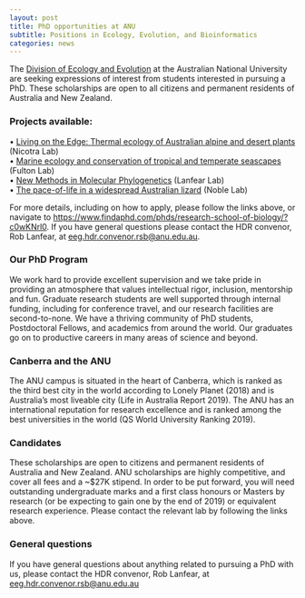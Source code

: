```yaml
---
layout: post
title: PhD opportunities at ANU
subtitle: Positions in Ecology, Evolution, and Bioinformatics
categories: news
---
```


The [Division of Ecology and Evolution](http://biology.anu.edu.au/research/divisions/ecology-and-evolution) at the Australian National University are seeking expressions of interest from students interested in pursuing a PhD. These scholarships are open to all citizens and permanent residents of Australia and New Zealand.

### Projects available:
•	[Living on the Edge: Thermal ecology of Australian alpine and desert plants](https://www.findaphd.com/phds/project/living-on-the-edge-thermal-ecology-of-australian-alpine-and-desert-plants/?p111564) (Nicotra Lab)   
•	[Marine ecology and conservation of tropical and temperate seascapes](https://www.findaphd.com/phds/project/marine-ecology-and-conservation-of-tropical-and-temperate-seascapes/?p111539) (Fulton Lab)   
•	[New Methods in Molecular Phylogenetics](https://www.findaphd.com/phds/project/new-methods-in-molecular-phylogenetics/?p111348)  (Lanfear Lab)   
•	[The pace-of-life in a widespread Australian lizard](https://www.findaphd.com/phds/project/interaction-between-maternal-effects-and-thermal-developmental-plasticity-in-shaping-the-pace-of-life-in-a-widespread-australian-lizard/?p111537) (Noble Lab)   

For more details, including on how to apply, please follow the links above, or navigate to https://www.findaphd.com/phds/research-school-of-biology/?c0wKNrl0. If you have general questions please contact the HDR convenor, Rob Lanfear, at eeg.hdr.convenor.rsb@anu.edu.au.    
    
### Our PhD Program
We work hard to provide excellent supervision and we take pride in providing an atmosphere that values intellectual rigor, inclusion, mentorship and fun.  Graduate research students are well supported through internal funding, including for conference travel, and our research facilities are second-to-none. We have a thriving community of PhD students, Postdoctoral Fellows, and academics from around the world. Our graduates go on to productive careers in many areas of science and beyond. 
    
### Canberra and the ANU
The ANU campus is situated in the heart of Canberra, which is ranked as the third best city in the world according to Lonely Planet (2018) and is Australia’s most liveable city (Life in Australia Report 2019). The ANU has an international reputation for research excellence and is ranked among the best universities in the world (QS World University Ranking 2019). 
    
### Candidates
These scholarships are open to citizens and permanent residents of Australia and New Zealand. ANU scholarships are highly competitive, and cover all fees and a ~$27K stipend. In order to be put forward, you will need outstanding undergraduate marks and a first class honours or Masters by research (or be expecting to gain one by the end of 2019) or equivalent research experience. Please contact the relevant lab by following the links above.
   
### General questions
If you have general questions about anything related to pursuing a PhD with us, please contact the HDR convenor, Rob Lanfear, at eeg.hdr.convenor.rsb@anu.edu.au 
